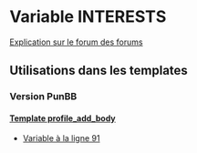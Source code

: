 # Variable INTERESTS
[Explication sur le forum des forums](http://forum.forumactif.com/t294113-listing-des-variables#INTERESTS)
## Utilisations dans les templates
### Version PunBB
#### [Template profile_add_body](punbb/profile_add_body.md)
* [Variable à la ligne 91](../punbb/profile_add_body.tpl#L91)